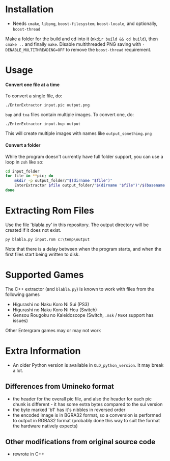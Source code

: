 # Installation
- Needs `cmake`, `libpng`, `boost-filesystem`, `boost-locale`, and optionally, `boost-thread`

Make a folder for the build and cd into it (`mkdir build && cd build`), then `cmake ..` and finally `make`.  Disable multithreaded PNG saving with `-DENABLE_MULTITHREADING=OFF` to remove the `boost-thread` requirement.

# Usage

#### Convert one file at a time

To convert a single file, do:

`./EnterExtractor input.pic output.png`

`bup` and `txa` files contain multiple images.  To convert one, do:

`./EnterExtractor input.bup output`

This will create multiple images with names like `output_something.png`

#### Convert a folder

While the program doesn't currently have full folder support, you can use a loop in `zsh` like so:
```zsh
cd input_folder
for file in **pic; do
	mkdir -p output_folder/"$(dirname "$file")"
	EnterExtractor $file output_folder/"$(dirname "$file")"/$(basename "$file" pic)png
done
```

# Extracting Rom Files

Use the file 'blabla.py' in this repository. The output directory will be created if it does not exist. 

`py blabla.py input.rom c:\temp\output`

Note that there is a delay between when the program starts, and when the first files start being written to disk.

# Supported Games

The C++ extractor (and `blabla.py`) is known to work with files from the following games
- Higurashi no Naku Koro Ni Sui (PS3)
- Higurashi no Naku Koro Ni Hou (Switch)
- Gensou Rougoku no Kaleidoscope (Switch, `.msk` / `MSK4` support has issues)

Other Entergram games may or may not work

# Extra Information

- An older Python version is available in `OLD_python_version`.  It may break a lot.

## Differences from Umineko format

- the header for the overall pic file, and also the header for each pic chunk is different - it has some extra bytes compared to the sui version
- the byte marked 'b1' has it's nibbles in reversed order
- the encoded image is in BGRA32 format, so a conversion is performed to output in RGBA32 format (probably done this way to suit the format the hardware natively expects)

## Other modifications from original source code

- rewrote in C++
